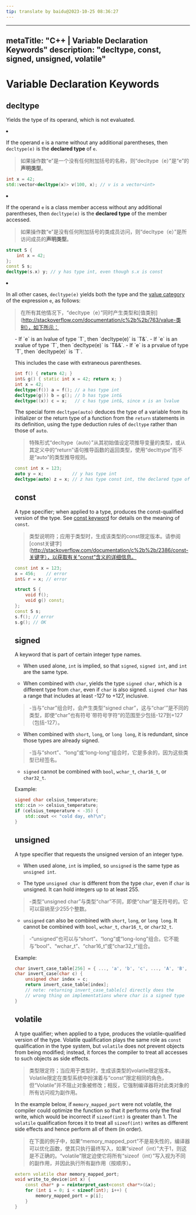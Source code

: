 ```yaml
---
tip: translate by baidu@2023-10-25 08:36:27
---
```

---
metaTitle: "C++ | Variable Declaration Keywords"
description: "decltype, const, signed, unsigned, volatile"
---

# Variable Declaration Keywords




## decltype


Yields the type of its operand, which is not evaluated.

<li>

If the operand `e` is a name without any additional parentheses, then `decltype(e)` is the **declared type** of `e`.

> 如果操作数“e”是一个没有任何附加括号的名称，则“decltype（e）”是“e”的**声明类型**。

```cpp
int x = 42;
std::vector<decltype(x)> v(100, x); // v is a vector<int>

```


</li>
<li>

If the operand `e` is a class member access without any additional parentheses, then `decltype(e)` is the **declared type** of the member accessed.

> 如果操作数“e”是没有任何附加括号的类成员访问，则“decltype（e）”是所访问成员的**声明类型**。

```cpp
struct S {
    int x = 42;
};
const S s;
decltype(s.x) y; // y has type int, even though s.x is const

```


</li>
<li>

In all other cases, `decltype(e)` yields both the type and the [value category](http://stackoverflow.com/documentation/c%2b%2b/763/value-categories) of the expression `e`, as follows:

> 在所有其他情况下，“decltype（e）”同时产生类型和[值类别](http://stackoverflow.com/documentation/c%2b%2b/763/value-类别），如下所示：
<ul>
- If `e` is an lvalue of type `T`, then `decltype(e)` is `T&`.
- If `e` is an xvalue of type `T`, then `decltype(e)` is `T&&`.
- If `e` is a prvalue of type `T`, then `decltype(e)` is `T`.

This includes the case with extraneous parentheses.

```cpp
int f() { return 42; }
int& g() { static int x = 42; return x; }
int x = 42;
decltype(f()) a = f(); // a has type int
decltype(g()) b = g(); // b has type int&
decltype((x)) c = x;   // c has type int&, since x is an lvalue

```


The special form `decltype(auto)` deduces the type of a variable from its initializer or the return type of a function from the `return` statements in its definition, using the type deduction rules of `decltype` rather than those of `auto`.

> 特殊形式“decltype（auto）”从其初始值设定项推导变量的类型，或从其定义中的“return”语句推导函数的返回类型，使用“declttype”而不是“auto”的类型推导规则。

```cpp
const int x = 123;
auto y = x;           // y has type int
decltype(auto) z = x; // z has type const int, the declared type of x

```



## const



A type specifier; when applied to a type, produces the const-qualified version of the type. See [const keyword](http://stackoverflow.com/documentation/c%2b%2b/2386/const-keyword) for details on the meaning of `const`.

> 类型说明符；应用于类型时，生成该类型的const限定版本。请参阅[const关键字](http://stackoverflow.com/documentation/c%2b%2b/2386/const-关键字），以获取有关“const”含义的详细信息。

```cpp
const int x = 123;
x = 456;    // error
int& r = x; // error

struct S {
    void f();
    void g() const;
};
const S s;
s.f(); // error
s.g(); // OK

```



## signed


A keyword that is part of certain integer type names.

- When used alone, `int` is implied, so that `signed`, `signed int`, and `int` are the same type.

- When combined with `char`, yields the type `signed char`, which is a different type from `char`, even if `char` is also signed. `signed char` has a range that includes at least -127 to +127, inclusive.

> -当与“char”组合时，会产生类型“signed char”，这与“char'”是不同的类型，即使“char”也有符号`带符号字符“的范围至少包括-127到+127（包括-127）。

- When combined with `short`, `long`, or `long long`, it is redundant, since those types are already signed.

> -当与“short”、“long”或“long-long”组合时，它是多余的，因为这些类型已经签名。
- `signed` cannot be combined with `bool`, `wchar_t`, `char16_t`, or `char32_t`.

Example:

```cpp
signed char celsius_temperature;
std::cin >> celsius_temperature;
if (celsius_temperature < -35) {
    std::cout << "cold day, eh?\n";
}

```



## unsigned


A type specifier that requests the unsigned version of an integer type.

- When used alone, `int` is implied, so `unsigned` is the same type as `unsigned int`.

- The type `unsigned char` is different from the type `char`, even if `char` is unsigned. It can hold integers up to at least 255.

> -类型“unsigned char”与类型“char”不同，即使“char”是无符号的。它可以容纳至少255个整数。

- `unsigned` can also be combined with `short`, `long`, or `long long`. It cannot be combined with `bool`, `wchar_t`, `char16_t`, or `char32_t`.

> -“unsigned”也可以与“short”、“long”或“long-long”组合。它不能与“bool”、“wchar_t”、“char16_t”或“char32_t”组合。

Example:

```cpp
char invert_case_table[256] = { ..., 'a', 'b', 'c', ..., 'A', 'B', 'C', ... };
char invert_case(char c) {
    unsigned char index = c;
    return invert_case_table[index];
    // note: returning invert_case_table[c] directly does the
    // wrong thing on implementations where char is a signed type
}

```



## volatile



A type qualifier; when applied to a type, produces the volatile-qualified version of the type. Volatile qualification plays the same role as `const` qualification in the type system, but `volatile` does not prevent objects from being modified; instead, it forces the compiler to treat all accesses to such objects as side effects.

> 类型限定符；当应用于类型时，生成该类型的volatile限定版本。Volatile限定在类型系统中扮演着与“const”限定相同的角色，但“Volatile”并不阻止对象被修改；相反，它强制编译器将对此类对象的所有访问视为副作用。


In the example below, if `memory_mapped_port` were not volatile, the compiler could optimize the function so that it performs only the final write, which would be incorrect if `sizeof(int)` is greater than 1. The `volatile` qualification forces it to treat all `sizeof(int)` writes as different side effects and hence perform all of them (in order).

> 在下面的例子中，如果“memory_mapped_port”不是易失性的，编译器可以优化函数，使其只执行最终写入，如果“sizeof（int）”大于1，则这是不正确的。“volatile”限定迫使它将所有“sizeof（int）”写入视为不同的副作用，并因此执行所有副作用（按顺序）。

```cpp
extern volatile char memory_mapped_port;
void write_to_device(int x) {
    const char* p = reinterpret_cast<const char*>(&x);
    for (int i = 0; i < sizeof(int); i++) {
        memory_mapped_port = p[i];
    }
}

```

